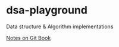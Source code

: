 # dsa-playground
Data structure & Algorithm implementations

[Notes on Git Book](https://app.gitbook.com/@ysfang82/s/development-notes/data-structure-and-algorithm)

